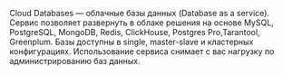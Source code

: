 Cloud Databases — облачные базы данных (Database as a service). Сервис позволяет развернуть в облаке решения на основе MySQL, PostgreSQL, MongoDB, Redis, ClickHouse, Postgres Pro,Tarantool, Greenplum. Базы доступны в single, master-slave и кластерных конфигурациях. Использование сервиса снимает с вас нагрузку по администрированию баз данных.